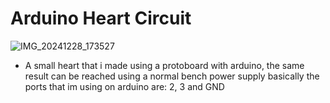 # Arduino Heart Circuit

![IMG_20241228_173527](https://github.com/user-attachments/assets/effb8c42-23a5-4d93-a3ea-c9f528af8720)

- A small heart that i made using a protoboard with arduino, the same result can be reached using a normal bench power supply
  basically the ports that im using on arduino are: 2, 3 and GND
